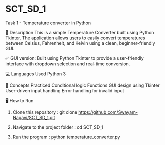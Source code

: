 # SCT_SD_1
Task 1 -  Temperature converter in Python

📜 Description
    This is a simple Temperature Converter built using Python Tkinter.
    The application allows users to easily convert temperatures between Celsius, Fahrenheit, and Kelvin using a clean, beginner-friendly GUI.

✅ GUI version: Built using Python Tkinter to provide a user-friendly interface with dropdown selection and real-time conversion.

💻 Languages Used
    Python 3

🧠 Concepts Practiced
    Conditional logic
    Functions
    GUI design using Tkinter
    User-driven input handling
    Error handling for invalid input

🖥 How to Run
1. Clone this repository : 
    git clone https://github.com/Swayam-Nagavi/SCT_SD_1.git
   
3. Navigate to the project folder : 
    cd SCT_SD_1
   
4. Run the program : 
    python temperature_converter.py

